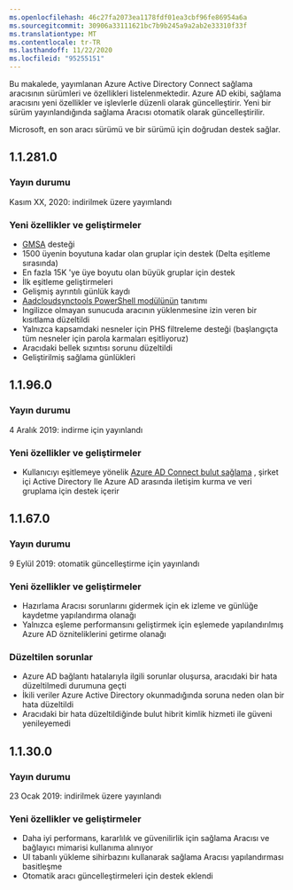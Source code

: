 ```yaml
---
ms.openlocfilehash: 46c27fa2073ea1178fdf01ea3cbf96fe86954a6a
ms.sourcegitcommit: 30906a33111621bc7b9b245a9a2ab2e33310f33f
ms.translationtype: MT
ms.contentlocale: tr-TR
ms.lasthandoff: 11/22/2020
ms.locfileid: "95255151"
---
```

Bu makalede, yayımlanan Azure Active Directory Connect sağlama aracısının sürümleri ve özellikleri listelenmektedir. Azure AD ekibi, sağlama aracısını yeni özellikler ve işlevlerle düzenli olarak güncelleştirir. Yeni bir sürüm yayınlandığında sağlama Aracısı otomatik olarak güncelleştirilir. 

Microsoft, en son aracı sürümü ve bir sürümü için doğrudan destek sağlar.

## <a name="112810"></a>1.1.281.0

### <a name="release-status"></a>Yayın durumu

Kasım XX, 2020: indirilmek üzere yayımlandı

### <a name="new-features-and-improvements"></a>Yeni özellikler ve geliştirmeler

* [GMSA](../articles/active-directory/cloud-provisioning/how-to-prerequisites.md#group-managed-service-accounts) desteği
* 1500 üyenin boyutuna kadar olan gruplar için destek (Delta eşitleme sırasında)
* En fazla 15K 'ye üye boyutu olan büyük gruplar için destek
* İlk eşitleme geliştirmeleri
* Gelişmiş ayrıntılı günlük kaydı
* [Aadcloudsynctools PowerShell modülünün](../articles/active-directory/cloud-provisioning/reference-powershell.md) tanıtımı
* Ingilizce olmayan sunucuda aracının yüklenmesine izin veren bir kısıtlama düzeltildi
* Yalnızca kapsamdaki nesneler için PHS filtreleme desteği (başlangıçta tüm nesneler için parola karmaları eşitliyoruz)
* Aracıdaki bellek sızıntısı sorunu düzeltildi
* Geliştirilmiş sağlama günlükleri


## <a name="11960"></a>1.1.96.0

### <a name="release-status"></a>Yayın durumu

4 Aralık 2019: indirme için yayınlandı

### <a name="new-features-and-improvements"></a>Yeni özellikler ve geliştirmeler

* Kullanıcıyı eşitlemeye yönelik [Azure AD Connect bulut sağlama](../articles/active-directory/cloud-provisioning/what-is-cloud-provisioning.md) , şirket içi Active Directory Ile Azure AD arasında iletişim kurma ve veri gruplama için destek içerir


## <a name="11670"></a>1.1.67.0

### <a name="release-status"></a>Yayın durumu

9 Eylül 2019: otomatik güncelleştirme için yayınlandı

### <a name="new-features-and-improvements"></a>Yeni özellikler ve geliştirmeler

* Hazırlama Aracısı sorunlarını gidermek için ek izleme ve günlüğe kaydetme yapılandırma olanağı
* Yalnızca eşleme performansını geliştirmek için eşlemede yapılandırılmış Azure AD özniteliklerini getirme olanağı

### <a name="fixed-issues"></a>Düzeltilen sorunlar

* Azure AD bağlantı hatalarıyla ilgili sorunlar oluşursa, aracıdaki bir hata düzeltilmedi durumuna geçti
* İkili veriler Azure Active Directory okunmadığında soruna neden olan bir hata düzeltildi
* Aracıdaki bir hata düzeltildiğinde bulut hibrit kimlik hizmeti ile güveni yenileyemedi

## <a name="11300"></a>1.1.30.0

### <a name="release-status"></a>Yayın durumu

23 Ocak 2019: indirilmek üzere yayınlandı

### <a name="new-features-and-improvements"></a>Yeni özellikler ve geliştirmeler

* Daha iyi performans, kararlılık ve güvenilirlik için sağlama Aracısı ve bağlayıcı mimarisi kullanıma alınıyor 
* UI tabanlı yükleme sihirbazını kullanarak sağlama Aracısı yapılandırması basitleşme 
* Otomatik aracı güncelleştirmeleri için destek eklendi


